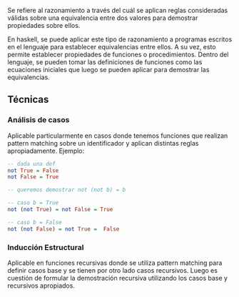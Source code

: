 
Se refiere al  razonamiento a través del cuál se aplican reglas consideradas válidas sobre una equivalencia entre dos valores para demostrar propiedades sobre ellos. 

En haskell, se puede aplicar este tipo de razonamiento a programas escritos en el lenguaje para establecer equivalencias entre ellos. A su vez, esto permite establecer propiedades de funciones o procedimientos. Dentro del lenguaje, se pueden tomar las definiciones de funciones como las ecuaciones iniciales que luego se pueden aplicar para demostrar las equivalencias. 

## Técnicas
### Análisis de casos
Aplicable particularmente en casos donde tenemos funciones que realizan pattern matching sobre un identificador y aplican distintas reglas apropiadamente. 
Ejemplo:

```haskell
-- dada una def
not True = False
not False = True

-- queremos demostrar not (not b) = b

-- caso b = True
not (not True) = not False = True

-- caso b = False
not (not False) = not True =  False

```

### Inducción Estructural
Aplicable en funciones recursivas donde se utiliza pattern matching para definir casos base y se tienen por otro lado casos recursivos.
Luego es cuestión de formular la demostración recursiva utilizando los casos base y recursivos apropiados.

